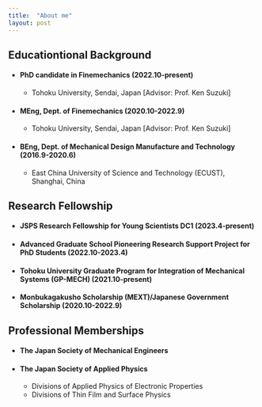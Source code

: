 ```yaml
---
title:  "About me"
layout: post
---
```


## Educationtional Background
* #### PhD candidate in Finemechanics (2022.10-present)
   * Tohoku University, Sendai, Japan [Advisor: Prof. Ken Suzuki]
* #### MEng, Dept. of Finemechanics (2020.10-2022.9)
   * Tohoku University, Sendai, Japan [Advisor: Prof. Ken Suzuki]
* #### BEng, Dept. of Mechanical Design Manufacture and Technology (2016.9-2020.6)
   * East China University of Science and Technology (ECUST), Shanghai, China

## Research Fellowship
* #### JSPS Research Fellowship for Young Scientists DC1 (2023.4-present)
* #### Advanced Graduate School Pioneering Research Support Project for PhD Students (2022.10-2023.4)
* #### Tohoku University Graduate Program for Integration of Mechanical Systems (GP-MECH) (2021.10-present)
* #### Monbukagakusho Scholarship (MEXT)/Japanese Government Scholarship (2020.10-2022.9)

## Professional Memberships
* #### The Japan Society of Mechanical Engineers
* #### The Japan Society of Applied Physics
  * Divisions of Applied Physics of Electronic Properties
  * Divisions of Thin Film and Surface Physics
